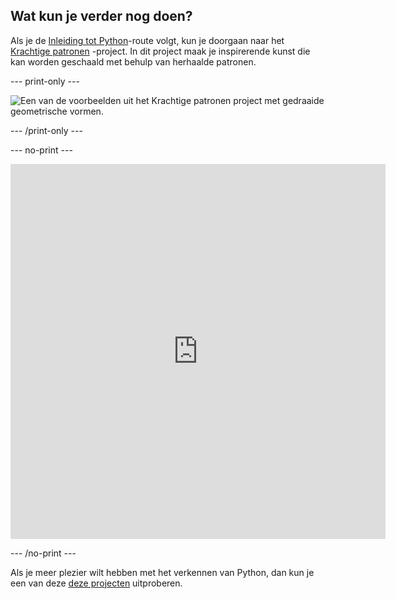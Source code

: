 ## Wat kun je verder nog doen?

Als je de [Inleiding tot Python](https://projects.raspberrypi.org/en/pathways/python-intro)-route volgt, kun je doorgaan naar het [Krachtige patronen](https://projects.raspberrypi.org/en/projects/powerful-patterns) -project. In dit project maak je inspirerende kunst die kan worden geschaald met behulp van herhaalde patronen.

--- print-only ---

![Een van de voorbeelden uit het Krachtige patronen project met gedraaide geometrische vormen.](images/kek-project.png)

--- /print-only ---

--- no-print ---

<iframe src="https://editor.raspberrypi.org/en/embed/viewer/repeated-patterns-example" width="600" height="600" frameborder="0" marginwidth="0" marginheight="0" allowfullscreen>
</iframe>

--- /no-print ---

Als je meer plezier wilt hebben met het verkennen van Python, dan kun je een van deze [deze projecten](https://projects.raspberrypi.org/en/projects?software%5B%5D=python) uitproberen.

